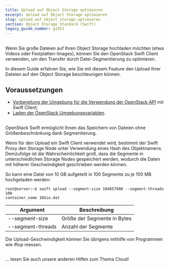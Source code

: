 ```yaml
---
title: Upload auf Object Storage optimieren
excerpt: Upload auf Object Storage optimieren
slug: upload_auf_object_storage_optimieren
section: Object Storage Standard (Swift)
legacy_guide_number: g1951
---
```



##
Wenn Sie große Dateien auf Ihren Object Storage hochladen möchten (etwa Videos oder Festplatten-Images), können Sie den OpenStack Swift Client verwenden, um den Transfer durch Datei-Segmentierung zu optimieren.

In diesem Guide erfahren Sie, wie Sie mit diesem Feature den Upload Ihrer Dateien auf den Object Storage beschleunigen können.


## Voraussetzungen

- [Vorbereitung der Umgebung für die Verwendung der OpenStack API]({legacy}1851) mit Swift Client;
- [Laden der OpenStack Umgebungsvariablen]({legacy}1852).




##
OpenStack Swift ermöglicht Ihnen das Speichern von Dateien ohne Größenbeschränkung dank Segmentierung.

Wenn für den Upload ein Swift Client verwendet wird, bestimmt der Swift Proxy den Storage Node unter Verwendung eines Hash des Objektnamens. Demzufolge ist die Wahrscheinlichkeit groß, dass die Segmente in unterschiedlichen Storage Nodes gespeichert werden, wodurch die Daten mit höherer Geschwindigkeit geschrieben werden können.

So kann eine Datei von 10 GB aufgeteilt in 100 Segmente zu je 100 MB hochgeladen werden:


```
root@server:~$ swift upload --segment-size 104857600 --segment-threads 100
container_name 10Gio.dat
```


|Argument|Beschreibung|
|---|---|
|--segment-size|Größe der Segmente in Bytes|
|--segment-threads|Anzahl der Segmente|


Die Upload-Geschwindigkeit können Sie übrigens mithilfe von Programmen wie iftop messen.


##
... lesen Sie auch unsere anderen Hilfen zum Thema Cloud!
